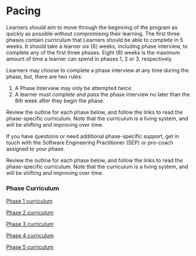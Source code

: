# Pacing

Learners should aim to move through the beginning of the program as quickly as possible without compromising their learning. The first three phases contain curriculum that Learners should be able to complete in 5 weeks. It should take a learner six \(6\) weeks, including phase interview, to complete any of the first three phases. Eight \(8\) weeks is the maximum amount of time a learner can spend in phases 1, 2 or 3, respectively.

Learners may choose to complete a phase interview at any time during the phase, but, there are two rules:

1. A Phase Interview may only be attempted _twice_.
2. A learner must _complete and pass_ the phase interview no later than the 8th week after they begin the phase.

Review the outline for each phase below, and follow the links to read the phase-specific curriculum. Note that the curriculum is a living system, and will be shifting and improving over time.

If you have questions or need additional phase-specific support, get in touch with the Software Engineering Practitioner \(SEP\) or pro-coach assigned to your phase.

Review the outline for each phase below, and follow the links to read the phase-specific curriculum. Note that the curriculum is a living system, and will be shifting and improving over time.

### Phase Curriculum

[Phase 1 curriculum](https://github.com/GuildCrafts/curriculum/tree/master/phases/1)

[Phase 2 curriculum](https://github.com/GuildCrafts/curriculum/tree/master/phases/2)

[Phase 3 curriculum](https://github.com/GuildCrafts/curriculum/tree/master/phases/3)

[Phase 4 curriculum](https://github.com/GuildCrafts/curriculum/tree/master/phases/4)

[Phase 5 curriculum](https://github.com/GuildCrafts/curriculum/tree/master/phases/5)

